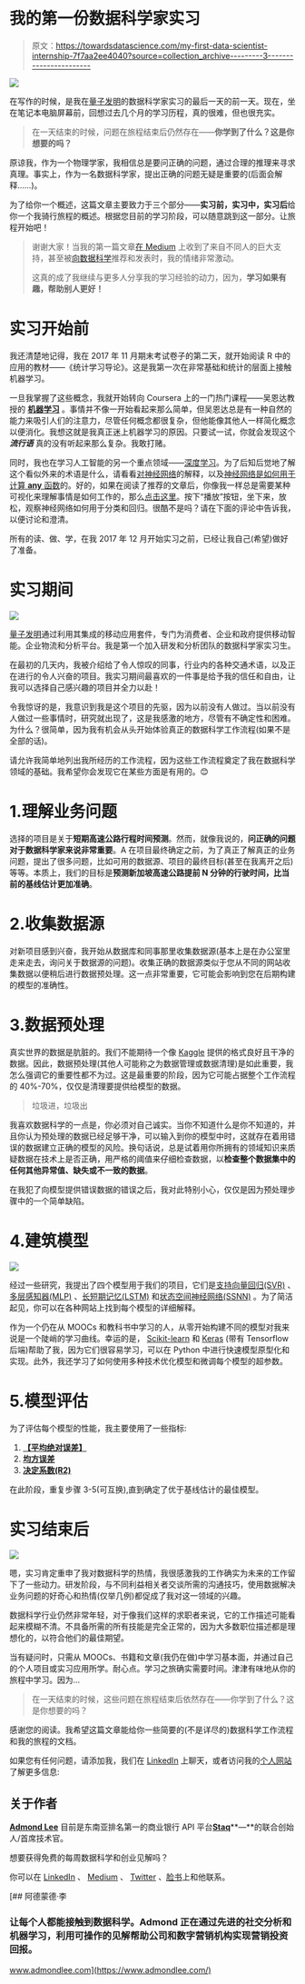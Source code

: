 # 我的第一份数据科学家实习

> 原文：<https://towardsdatascience.com/my-first-data-scientist-internship-7f7aa2ee4040?source=collection_archive---------3----------------------->

![](img/76a2a596708fa471b93e1baec7c0e37a.png)

在写作的时候，是我在[量子发明](http://www.quantuminventions.com/)的数据科学家实习的最后一天的前一天。现在，坐在笔记本电脑屏幕前，回想过去几个月的学习历程，真的很难，但也很充实。

> 在一天结束的时候，问题在旅程结束后仍然存在——**你学到了什么？这是你想要的吗？**

原谅我，作为一个物理学家，我相信总是要问正确的问题，通过合理的推理来寻求真理。事实上，作为一名数据科学家，提出正确的问题无疑是重要的(后面会解释……)。

为了给你一个概述，这篇文章主要致力于三个部分——**实习前，实习中，实习后**给你一个我骑行旅程的概述。根据您目前的学习阶段，可以随意跳到这一部分。让旅程开始吧！

> 谢谢大家！当我的第一篇文章[在 Medium](/my-journey-from-physics-into-data-science-5d578d0f9aa6) 上收到了来自不同人的巨大支持，甚至被[向数据科学](https://towardsdatascience.com/)推荐和发表时，我的情绪非常激动。
> 
> 这真的成了我继续与更多人分享我的学习经验的动力，因为，**学习如果有趣，帮助别人更好！**

# 实习开始前

我还清楚地记得，我在 2017 年 11 月期末考试卷子的第二天，就开始阅读 R 中的应用的教材——《统计学习导论》。这是我第一次在非常基础和统计的层面上接触机器学习。

一旦我掌握了这些概念，我就开始转向 Coursera 上的一门热门课程——吴恩达教授的 [**机器学习**](https://click.linksynergy.com/deeplink?id=zeF/0G0dYHo&mid=40328&murl=https%3A%2F%2Fwww.coursera.org%2Flearn%2Fmachine-learning) 。事情并不像一开始看起来那么简单，但吴恩达总是有一种自然的能力来吸引人们的注意力，尽管任何概念都很复杂，但他能像其他人一样简化概念以便消化。我想这就是我真正迷上机器学习的原因。只要试一试，你就会发现这个 ***流行语*** 真的没有听起来那么复杂。我敢打赌。

同时，我也在学习人工智能的另一个重点领域——[深度学习](https://en.wikipedia.org/wiki/Deep_learning)。为了后知后觉地了解这个看似外来的术语是什么，请看看[对神经网络](http://www.explainthatstuff.com/introduction-to-neural-networks.html)的解释，以及[神经网络是如何用于计算 **any** 函数](http://neuralnetworksanddeeplearning.com/chap4.html)的。好的，如果在阅读了推荐的文章后，你像我一样总是需要某种可视化来理解事情是如何工作的，那么[点击这里](http://playground.tensorflow.org/#activation=relu&regularization=L2&batchSize=10&dataset=circle&regDataset=reg-plane&learningRate=0.01&regularizationRate=0.001&noise=50&networkShape=4,2&seed=0.94867&showTestData=false&discretize=false&percTrainData=90&x=true&y=true&xTimesY=false&xSquared=true&ySquared=true&cosX=false&sinX=false&cosY=false&sinY=false&collectStats=false&problem=regression&initZero=false&hideText=false)。按下“播放”按钮，坐下来，放松，观察神经网络如何用于分类和回归。很酷不是吗？请在下面的评论中告诉我，以便讨论和澄清。

所有的读、做、学，在我 2017 年 12 月开始实习之前，已经让我自己(希望)做好了准备。

# 实习期间

![](img/95cbb406a6950ef338e41d44bf17e1d7.png)

[量子发明](http://www.quantuminventions.com/)通过利用其集成的移动应用套件，专门为消费者、企业和政府提供移动智能。企业物流和分析平台。我是第一个加入研发和分析团队的数据科学家实习生。

在最初的几天内，我被介绍给了令人惊叹的同事，行业内的各种交通术语，以及正在进行的令人兴奋的项目。我实习期间最喜欢的一件事是给予我的信任和自由，让我可以选择自己感兴趣的项目并全力以赴！

令我惊讶的是，我意识到我是这个项目的先驱，因为以前没有人做过。当以前没有人做过一些事情时，研究就出现了，这是我感激的地方，尽管有不确定性和困难。为什么？很简单，因为我有机会从头开始体验真正的数据科学工作流程(如果不是全部的话)。

请允许我简单地列出我所经历的工作流程，因为这些工作流程奠定了我在数据科学领域的基础。我希望你会发现它在某些方面是有用的。😊

# 1.理解业务问题

选择的项目是关于**短期高速公路行程时间预测**。然而，就像我说的，**问正确的问题对于数据科学家来说非常重要**。A 在项目最终确定之前，为了真正了解真正的业务问题，提出了很多问题，比如可用的数据源、项目的最终目标(甚至在我离开之后)等等。本质上，我们的目标是**预测新加坡高速公路提前 N 分钟的行驶时间，比当前的基线估计更加准确**。

# 2.收集数据源

对新项目感到兴奋，我开始从数据库和同事那里收集数据源(基本上是在办公室里走来走去，询问关于数据源的问题)。收集正确的数据源类似于您从不同的网站收集数据以便稍后进行数据预处理。这一点非常重要，它可能会影响到您在后期构建的模型的准确性。

# 3.数据预处理

真实世界的数据是肮脏的。我们不能期待一个像 [Kaggle](https://www.kaggle.com/) 提供的格式良好且干净的数据。因此，数据预处理(其他人可能称之为数据管理或数据清理)是如此重要，我怎么强调它的重要性都不为过。这是最重要的阶段，因为它可能占据整个工作流程的 40%-70%，仅仅是清理要提供给模型的数据。

> 垃圾进，垃圾出

我喜欢数据科学的一点是，你必须对自己诚实。当你不知道什么是你不知道的，并且你认为预处理的数据已经足够干净，可以输入到你的模型中时，这就存在着用错误的数据建立正确的模型的风险。换句话说，总是试着用你所拥有的领域知识来质疑数据在技术上是否正确，用严格的阈值来仔细检查数据，以**检查整个数据集中的任何其他异常值、缺失或不一致的数据**。

在我犯了向模型提供错误数据的错误之后，我对此特别小心，仅仅是因为预处理步骤中的一个简单缺陷。

# 4.建筑模型

![](img/2645ac68783321fc6f9520e9456ff156.png)

经过一些研究，我提出了四个模型用于我们的项目，它们是[支持向量回归(SVR)](https://en.wikipedia.org/wiki/Support_vector_machine) 、[多层感知器(MLP)](https://en.wikipedia.org/wiki/Multilayer_perceptron) 、[长短期记忆(LSTM)](https://en.wikipedia.org/wiki/Long_short-term_memory) 和[状态空间神经网络(SSNN)](https://pdfs.semanticscholar.org/ceb9/4f539ddc3be17b4f0d0b2a8cd5dd751f9e80.pdf) 。为了简洁起见，你可以在各种网站上找到每个模型的详细解释。

作为一个仍在从 MOOCs 和教科书中学习的人，从零开始构建不同的模型对我来说是一个陡峭的学习曲线。幸运的是， [Scikit-learn](http://scikit-learn.org/stable/) 和 [Keras](https://keras.io/) (带有 Tensorflow 后端)帮助了我，因为它们很容易学习，可以在 Python 中进行快速模型原型化和实现。此外，我还学习了如何使用多种技术优化模型和微调每个模型的超参数。

# 5.模型评估

为了评估每个模型的性能，我主要使用了一些指标:

1.  [**【平均绝对误差】**](https://en.wikipedia.org/wiki/Mean_absolute_error)
2.  [**均方误差**](https://en.wikipedia.org/wiki/Mean_squared_error)
3.  [**决定系数(R2)**](https://en.wikipedia.org/wiki/Coefficient_of_determination)

在此阶段，重复步骤 3-5(可互换),直到确定了优于基线估计的最佳模型。

# 实习结束后

![](img/985e6f93666eff1053e17cc745149535.png)

嗯，实习肯定重申了我对数据科学的热情，我很感激我的工作确实为未来的工作留下了一些动力。研发阶段，与不同利益相关者交谈所需的沟通技巧，使用数据解决业务问题的好奇心和热情(仅举几例)都促成了我对这一领域的兴趣。

数据科学行业仍然非常年轻，对于像我们这样的求职者来说，它的工作描述可能看起来模糊不清。不具备所需的所有技能是完全正常的，因为大多数职位描述都是理想化的，以符合他们的最佳期望。

当有疑问时，只需从 MOOCs、书籍和文章(我仍在做)中学习基本面，并通过自己的个人项目或实习应用所学。耐心点。学习之旅确实需要时间。津津有味地从你的旅程中学习。因为…

> 在一天结束的时候，这些问题在旅程结束后依然存在——你学到了什么？这是你想要的吗？

感谢您的阅读。我希望这篇文章能给你一些简要的(不是详尽的)数据科学工作流程和我的旅程的文档。

如果您有任何问题，请添加我，我们在 [LinkedIn](https://www.linkedin.com/in/admond1994/) 上聊天，或者访问我的[个人网站](http://admond1994.strikingly.com/)了解更多信息:

## 关于作者

[**Admond Lee**](https://www.linkedin.com/in/admond1994/) 目前是东南亚排名第一的商业银行 API 平台[**Staq**](https://www.trystaq.com)**—**的联合创始人/首席技术官。

想要获得免费的每周数据科学和创业见解吗？

你可以在 [LinkedIn](https://www.linkedin.com/in/admond1994/) 、 [Medium](https://medium.com/@admond1994) 、 [Twitter](https://twitter.com/admond1994) 、[脸书](https://www.facebook.com/admond1994)上和他联系。

[](https://www.admondlee.com/) [## 阿德蒙德·李

### 让每个人都能接触到数据科学。Admond 正在通过先进的社交分析和机器学习，利用可操作的见解帮助公司和数字营销机构实现营销投资回报。

www.admondlee.com](https://www.admondlee.com/)